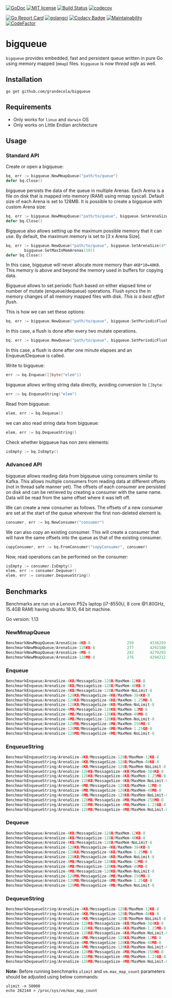 [![GoDoc](https://godoc.org/github.com/grandecola/bigqueue?status.svg)](https://godoc.org/github.com/grandecola/bigqueue) [![MIT license](http://img.shields.io/badge/license-MIT-brightgreen.svg)](http://opensource.org/licenses/MIT) [![Build Status](https://travis-ci.com/grandecola/bigqueue.svg?branch=master)](https://travis-ci.com/grandecola/bigqueue) [![codecov](https://codecov.io/gh/grandecola/bigqueue/branch/master/graph/badge.svg)](https://codecov.io/gh/grandecola/bigqueue)

 [![Go Report Card](https://goreportcard.com/badge/github.com/grandecola/bigqueue)](https://goreportcard.com/report/github.com/grandecola/bigqueue) [![golangci](https://golangci.com/badges/github.com/grandecola/bigqueue.svg)](https://golangci.com/r/github.com/grandecola/bigqueue) [![Codacy Badge](https://api.codacy.com/project/badge/Grade/9933553bc3fb433d8d007cd917a64d90)](https://www.codacy.com/app/mangalaman93/bigqueue?utm_source=github.com&amp;utm_medium=referral&amp;utm_content=grandecola/bigqueue&amp;utm_campaign=Badge_Grade) [![Maintainability](https://api.codeclimate.com/v1/badges/b3e1b2f184edd8150ddd/maintainability)](https://codeclimate.com/github/grandecola/bigqueue/maintainability) [![CodeFactor](https://www.codefactor.io/repository/github/grandecola/bigqueue/badge)](https://www.codefactor.io/repository/github/grandecola/bigqueue)

# bigqueue

`bigqueue` provides embedded, fast and persistent queue written in pure Go using
memory mapped (`mmap`) files. `bigqueue` is now *thread safe* as well.

## Installation
```
go get github.com/grandecola/bigqueue
```

## Requirements
* Only works for `linux` and `darwin` OS
* Only works on Little Endian architecture

## Usage

### Standard API
Create or open a bigqueue:
```go
bq, err := bigqueue.NewMmapQueue("path/to/queue")
defer bq.Close()
```

bigqueue persists the data of the queue in multiple Arenas.
Each Arena is a file on disk that is mapped into memory (RAM)
using mmap syscall. Default size of each Arena is set to 128MB.
It is possible to create a bigqueue with custom Arena size:
```go
bq, err := bigqueue.NewMmapQueue("path/to/queue", bigqueue.SetArenaSize(4*1024))
defer bq.Close()
```

Bigqueue also allows setting up the maximum possible memory that it
can use. By default, the maximum memory is set to [3 x Arena Size].
```go
bq, err := bigqueue.NewQueue("path/to/queue", bigqueue.SetArenaSize(4*1024),
	    bigqueue.SetMaxInMemArenas(10))
defer bq.Close()
```
In this case, bigqueue will never allocate more memory than `4KB*10=40KB`. This
memory is above and beyond the memory used in buffers for copying data.

Bigqueue allows to set periodic flush based on either elapsed time or number
of mutate (enqueue/dequeue) operations. Flush syncs the in memory changes of all
memory mapped files with disk. *This is a best effort flush*.

This is how we can set these options:
```go
bq, err := bigqueue.NewQueue("path/to/queue", bigqueue.SetPeriodicFlushOps(2))
```
In this case, a flush is done after every two mutate operations.

```go
bq, err := bigqueue.NewQueue("path/to/queue", bigqueue.SetPeriodicFlushDuration(time.Minute))
```
In this case, a flush is done after one minute elapses and an Enqueue/Dequeue is called.

Write to bigqueue:
```go
err := bq.Enqueue([]byte("elem"))
```

bigqueue allows writing string data directly, avoiding conversion to `[]byte`:
```go
err := bq.EnqueueString("elem")
```

Read from bigqueue:
```go
elem, err := bq.Dequeue()
```

we can also read string data from bigqueue:
```go
elem, err := bq.DequeueString()
```

Check whether bigqueue has non zero elements:
```go
isEmpty := bq.IsEmpty()
```

### Advanced API
bigqueue allows reading data from bigqueue using consumers similar to Kafka. This allows
multiple consumers from reading data at different offsets (not in thread safe manner yet).
The offsets of each consumer are persisted on disk and can be retrieved by creating a
consumer with the same name. Data will be read from the same offset where it was left off.

We can create a new consumer as follows. The offsets of a new consumer are set at the
start of the queue wherever the first non-deleted element is.
```go
consumer, err := bq.NewConsumer("consumer")
```

We can also copy an existing consumer. This will create a consumer that will have the
same offsets into the queue as that of the existing consumer.
```go
copyConsumer, err := bq.FromConsumer("copyConsumer", consumer)
```

Now, read operations can be performed on the consumer:
```go
isEmpty := consumer.IsEmpty()
elem, err := consumer.Dequeue()
elem, err := consumer.DequeueString()
```

## Benchmarks

Benchmarks are run on a Lenovo P52s laptop (i7-8550U, 8 core @1.80GHz, 15.4GB RAM)
having ubuntu 18.10, 64 bit machine.

Go version: 1.13

### NewMmapQueue
```go
BenchmarkNewMmapQueue/ArenaSize-4KB-8         	     259	   4336293 ns/op	    2578 B/op	      44 allocs/op
BenchmarkNewMmapQueue/ArenaSize-128KB-8       	     277	   4292180 ns/op	    2577 B/op	      44 allocs/op
BenchmarkNewMmapQueue/ArenaSize-4MB-8         	     282	   4279293 ns/op	    2575 B/op	      44 allocs/op
BenchmarkNewMmapQueue/ArenaSize-128MB-8       	     276	   4294212 ns/op	    2577 B/op	      44 allocs/op
```

### Enqueue
```go
BenchmarkEnqueue/ArenaSize-4KB/MessageSize-128B/MaxMem-12KB-8         	 1227482	       974 ns/op	      50 B/op	       1 allocs/op
BenchmarkEnqueue/ArenaSize-4KB/MessageSize-128B/MaxMem-40KB-8         	 1227622	       990 ns/op	      50 B/op	       1 allocs/op
BenchmarkEnqueue/ArenaSize-4KB/MessageSize-128B/MaxMem-NoLimit-8      	 1349326	       905 ns/op	      52 B/op	       1 allocs/op
BenchmarkEnqueue/ArenaSize-128KB/MessageSize-4KB/MaxMem-384KB-8       	  295298	      3629 ns/op	      49 B/op	       1 allocs/op
BenchmarkEnqueue/ArenaSize-128KB/MessageSize-4KB/MaxMem-1.25MB-8      	  335749	      3684 ns/op	      49 B/op	       1 allocs/op
BenchmarkEnqueue/ArenaSize-128KB/MessageSize-4KB/MaxMem-NoLimit-8     	  371170	      3407 ns/op	      51 B/op	       1 allocs/op
BenchmarkEnqueue/ArenaSize-4MB/MessageSize-128KB/MaxMem-12MB-8        	   13934	     82812 ns/op	      49 B/op	       1 allocs/op
BenchmarkEnqueue/ArenaSize-4MB/MessageSize-128KB/MaxMem-40MB-8        	   14103	     84175 ns/op	      49 B/op	       1 allocs/op
BenchmarkEnqueue/ArenaSize-4MB/MessageSize-128KB/MaxMem-NoLimit-8     	   15004	     86985 ns/op	      52 B/op	       1 allocs/op
BenchmarkEnqueue/ArenaSize-128MB/MessageSize-4MB/MaxMem-256MB-8       	     450	   2908083 ns/op	      50 B/op	       1 allocs/op
BenchmarkEnqueue/ArenaSize-128MB/MessageSize-4MB/MaxMem-1.25GB-8      	     474	   3051462 ns/op	      49 B/op	       1 allocs/op
BenchmarkEnqueue/ArenaSize-128MB/MessageSize-4MB/MaxMem-NoLimit-8     	     469	   2928673 ns/op	      51 B/op	       1 allocs/op
```

### EnqueueString
```go
BenchmarkEnqueueString/ArenaSize-4KB/MessageSize-128B/MaxMem-12KB-8   	 1143330	      1067 ns/op	      34 B/op	       1 allocs/op
BenchmarkEnqueueString/ArenaSize-4KB/MessageSize-128B/MaxMem-40KB-8   	 1118235	      1111 ns/op	      34 B/op	       1 allocs/op
BenchmarkEnqueueString/ArenaSize-4KB/MessageSize-128B/MaxMem-NoLimit-8         	 1267702	     29356 ns/op	      36 B/op	       1 allocs/op
BenchmarkEnqueueString/ArenaSize-128KB/MessageSize-4KB/MaxMem-384KB-8          	  333758	      3695 ns/op	      33 B/op	       1 allocs/op
BenchmarkEnqueueString/ArenaSize-128KB/MessageSize-4KB/MaxMem-1.25MB-8         	  324952	      3810 ns/op	      33 B/op	       1 allocs/op
BenchmarkEnqueueString/ArenaSize-128KB/MessageSize-4KB/MaxMem-NoLimit-8        	  361842	     90321 ns/op	      35 B/op	       1 allocs/op
BenchmarkEnqueueString/ArenaSize-4MB/MessageSize-128KB/MaxMem-12MB-8           	   13420	     94311 ns/op	      33 B/op	       1 allocs/op
BenchmarkEnqueueString/ArenaSize-4MB/MessageSize-128KB/MaxMem-40MB-8           	   13555	     87892 ns/op	      33 B/op	       1 allocs/op
BenchmarkEnqueueString/ArenaSize-4MB/MessageSize-128KB/MaxMem-NoLimit-8        	   14716	    269216 ns/op	      36 B/op	       1 allocs/op
BenchmarkEnqueueString/ArenaSize-128MB/MessageSize-4MB/MaxMem-256MB-8          	     393	   3820592 ns/op	      33 B/op	       1 allocs/op
BenchmarkEnqueueString/ArenaSize-128MB/MessageSize-4MB/MaxMem-1.25GB-8         	     463	   4252438 ns/op	      34 B/op	       1 allocs/op
BenchmarkEnqueueString/ArenaSize-128MB/MessageSize-4MB/MaxMem-NoLimit-8        	     386	   4935426 ns/op	      34 B/op	       1 allocs/op
```

### Dequeue
```go
BenchmarkDequeue/ArenaSize-4KB/MessageSize-128B/MaxMem-12KB-8                  	 1000000	      6303 ns/op	     176 B/op	       2 allocs/op
BenchmarkDequeue/ArenaSize-4KB/MessageSize-128B/MaxMem-40KB-8                  	 1000000	      9283 ns/op	     176 B/op	       2 allocs/op
BenchmarkDequeue/ArenaSize-4KB/MessageSize-128B/MaxMem-NoLimit-8               	 6215215	       208 ns/op	     160 B/op	       2 allocs/op
BenchmarkDequeue/ArenaSize-128KB/MessageSize-4KB/MaxMem-384KB-8                	  506739	      4813 ns/op	    4143 B/op	       2 allocs/op
BenchmarkDequeue/ArenaSize-128KB/MessageSize-4KB/MaxMem-1.25MB-8               	  517282	      6274 ns/op	    4143 B/op	       2 allocs/op
BenchmarkDequeue/ArenaSize-128KB/MessageSize-4KB/MaxMem-NoLimit-8              	  892928	      1341 ns/op	    4128 B/op	       2 allocs/op
BenchmarkDequeue/ArenaSize-4MB/MessageSize-128KB/MaxMem-12MB-8                 	   25336	     46375 ns/op	  131127 B/op	       2 allocs/op
BenchmarkDequeue/ArenaSize-4MB/MessageSize-128KB/MaxMem-40MB-8                 	   25876	     46788 ns/op	  131127 B/op	       2 allocs/op
BenchmarkDequeue/ArenaSize-4MB/MessageSize-128KB/MaxMem-NoLimit-8              	   36745	     34488 ns/op	  131104 B/op	       2 allocs/op
BenchmarkDequeue/ArenaSize-128MB/MessageSize-4MB/MaxMem-256MB-8                	     734	   1740006 ns/op	 4194386 B/op	       2 allocs/op
BenchmarkDequeue/ArenaSize-128MB/MessageSize-4MB/MaxMem-1.25GB-8               	     931	   1591828 ns/op	 4194375 B/op	       2 allocs/op
BenchmarkDequeue/ArenaSize-128MB/MessageSize-4MB/MaxMem-NoLimit-8              	     990	   1437580 ns/op	 4194336 B/op	       2 allocs/op
```

### DequeueString
```go
BenchmarkDequeueString/ArenaSize-4KB/MessageSize-128B/MaxMem-12KB-8            	 1000000	      6760 ns/op	     184 B/op	       3 allocs/op
BenchmarkDequeueString/ArenaSize-4KB/MessageSize-128B/MaxMem-40KB-8            	 1000000	      9584 ns/op	     184 B/op	       3 allocs/op
BenchmarkDequeueString/ArenaSize-4KB/MessageSize-128B/MaxMem-NoLimit-8         	 5069414	       247 ns/op	     168 B/op	       3 allocs/op
BenchmarkDequeueString/ArenaSize-128KB/MessageSize-4KB/MaxMem-384KB-8          	  505219	      4913 ns/op	    4151 B/op	       3 allocs/op
BenchmarkDequeueString/ArenaSize-128KB/MessageSize-4KB/MaxMem-1.25MB-8         	  499880	      6123 ns/op	    4151 B/op	       3 allocs/op
BenchmarkDequeueString/ArenaSize-128KB/MessageSize-4KB/MaxMem-NoLimit-8        	  816019	      1398 ns/op	    4136 B/op	       3 allocs/op
BenchmarkDequeueString/ArenaSize-4MB/MessageSize-128KB/MaxMem-12MB-8           	   25624	     45954 ns/op	  131135 B/op	       3 allocs/op
BenchmarkDequeueString/ArenaSize-4MB/MessageSize-128KB/MaxMem-40MB-8           	   25681	     45620 ns/op	  131135 B/op	       3 allocs/op
BenchmarkDequeueString/ArenaSize-4MB/MessageSize-128KB/MaxMem-NoLimit-8        	   36438	     34198 ns/op	  131112 B/op	       3 allocs/op
BenchmarkDequeueString/ArenaSize-128MB/MessageSize-4MB/MaxMem-256MB-8          	     708	   1688158 ns/op	 4194398 B/op	       3 allocs/op
BenchmarkDequeueString/ArenaSize-128MB/MessageSize-4MB/MaxMem-1.25GB-8         	     966	   2062903 ns/op	 4194384 B/op	       3 allocs/op
BenchmarkDequeueString/ArenaSize-128MB/MessageSize-4MB/MaxMem-NoLimit-8        	    1008	   1469626 ns/op	 4194344 B/op	       3 allocs/op
```

**Note:** Before running benchmarks `ulimit` and `vm.max_map_count` parameters should be adjusted using below commands:
```
ulimit -n 50000
echo 262144 > /proc/sys/vm/max_map_count
```
